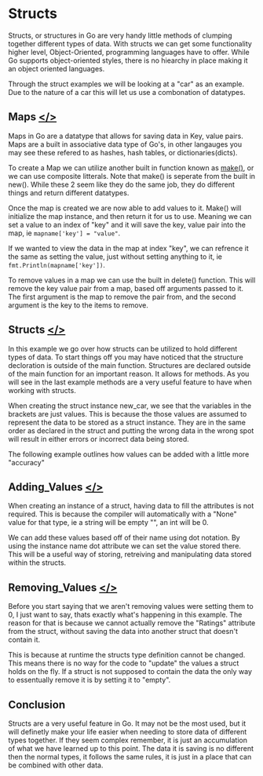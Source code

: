 # Structs

Structs, or structures in Go are very handy little methods of clumping together different types of data. With structs we can get some functionality higher level, Object-Oriented, programming languages have to offer. While Go supports object-oriented styles, there is no hiearchy in place making it an object oriented languages.

Through the struct examples we will be looking at a "car" as an example. Due to the nature of a car this will let us use a combonation of datatypes.

## Maps [</>](https://github.com/Syssos/Learning_Go/blob/main/0x07_Structs_and_Maps/00_Maps.go)

Maps in Go are a datatype that allows for saving data in Key, value pairs. Maps are a built in associative data type of Go's, in other langauges you may see these refered to as hashes, hash tables, or dictionaries(dicts).

To create a Map we can utilize another built in function known as [make()](https://www.godesignpatterns.com/2014/04/new-vs-make.html), or we can use composite litterals. Note that make() is seperate from the built in new(). While these 2 seem like they do the same job, they do different things and return different datatypes.

Once the map is created we are now able to add values to it. Make() will initialize the map instance, and then return it for us to use. Meaning we can set a value to an index of "key" and it will save the key, value pair into the map, ie ``` mapname['key'] = "value" ```.

If we wanted to view the data in the map at index "key", we can refrence it the same as setting the value, just without setting anything to it, ie ``` fmt.Println(mapname['key']) ```.

To remove values in a map we can use the built in delete() function. This will remove the key value pair from a map, based off arguments passed to it. The first argument is the map to remove the pair from, and the second argument is the key to the items to remove.

## Structs [</>](https://github.com/Syssos/Learning_Go/blob/main/0x07_Structs_and_Maps/01_Structs.go)

In this example we go over how structs can be utilized to hold different types of data. To start things off you may have noticed that the structure decloration is outside of the main function. Structures are declared outside of the main function for an important reason. It allows for methods. As you will see in the last example methods are a very useful feature to have when working with structs.

When creating the struct instance new_car, we see that the variables in the brackets are just values. This is because the those values are assumed to represent the data to be stored as a struct instance. They are in the same order as declared in the struct and putting the wrong data in the wrong spot will result in either errors or incorrect data being stored.

The following example outlines how values can be added with a little more "accuracy" 

## Adding_Values [</>](https://github.com/Syssos/Learning_Go/blob/main/0x07_Structs_and_Maps/02_Adding_Values.go)

When creating an instance of a struct, having data to fill the attributes is not required. This is because the compiler will automatically with a "None" value for that type, ie a string will be empty "", an int will be 0.

We can add these values based off of their name using dot notation. By using the instance name dot attribute we can set the value stored there. This will be a useful way of storing, retreiving and manipulating data stored within the structs.

## Removing_Values [</>](https://github.com/Syssos/Learning_Go/blob/main/0x07_Structs_and_Maps/03_Removing_Values.go)

Before you start saying that we aren't removing values were setting them to 0, I just want to say, thats exactly what's happening in this example. The reason for that is because we cannot actually remove the "Ratings" attribute from the struct, without saving the data into another struct that doesn't contain it.

This is because at runtime the structs type definition cannot be changed. This means there is no way for the code to "update" the values a struct holds on the fly. If a struct is not supposed to contain the data the only way to essentually remove it is by setting it to "empty".

## Conclusion

Structs are a very useful feature in Go. It may not be the most used, but it will definetly make your life easier when needing to store data of different types together. If they seem complex remember, it is just an accumulation of what we have learned up to this point. The data it is saving is no different then the normal types, it follows the same rules, it is just in a place that can be combined with other data.